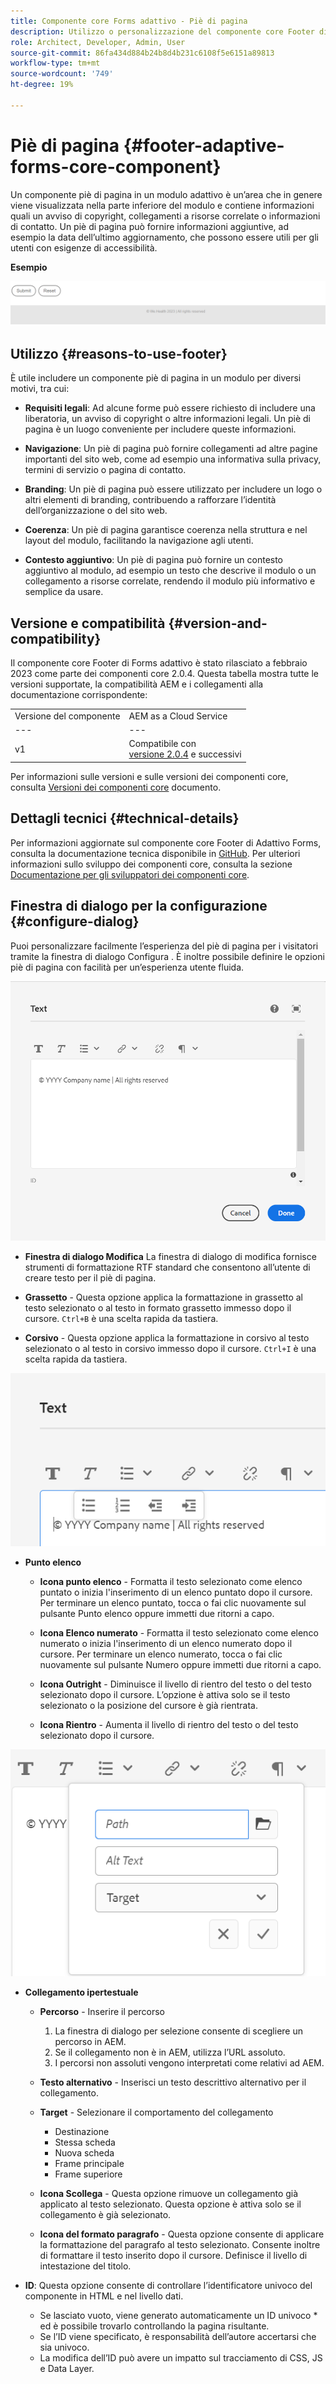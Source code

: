 ```yaml
---
title: Componente core Forms adattivo - Piè di pagina
description: Utilizzo o personalizzazione del componente core Footer di Forms adattivo.
role: Architect, Developer, Admin, User
source-git-commit: 86fa434d884b24b8d4b231c6108f5e6151a89813
workflow-type: tm+mt
source-wordcount: '749'
ht-degree: 19%

---
```



# Piè di pagina {#footer-adaptive-forms-core-component}

Un componente piè di pagina in un modulo adattivo è un’area che in genere viene visualizzata nella parte inferiore del modulo e contiene informazioni quali un avviso di copyright, collegamenti a risorse correlate o informazioni di contatto. Un piè di pagina può fornire informazioni aggiuntive, ad esempio la data dell’ultimo aggiornamento, che possono essere utili per gli utenti con esigenze di accessibilità.

**Esempio**

![](/help/adaptive-forms/assets/footer.png)

## Utilizzo {#reasons-to-use-footer}

È utile includere un componente piè di pagina in un modulo per diversi motivi, tra cui:

* **Requisiti legali**: Ad alcune forme può essere richiesto di includere una liberatoria, un avviso di copyright o altre informazioni legali. Un piè di pagina è un luogo conveniente per includere queste informazioni.

* **Navigazione**: Un piè di pagina può fornire collegamenti ad altre pagine importanti del sito web, come ad esempio una informativa sulla privacy, termini di servizio o pagina di contatto.

* **Branding**: Un piè di pagina può essere utilizzato per includere un logo o altri elementi di branding, contribuendo a rafforzare l’identità dell’organizzazione o del sito web.

* **Coerenza**: Un piè di pagina garantisce coerenza nella struttura e nel layout del modulo, facilitando la navigazione agli utenti.

* **Contesto aggiuntivo**: Un piè di pagina può fornire un contesto aggiuntivo al modulo, ad esempio un testo che descrive il modulo o un collegamento a risorse correlate, rendendo il modulo più informativo e semplice da usare.

## Versione e compatibilità {#version-and-compatibility}

Il componente core Footer di Forms adattivo è stato rilasciato a febbraio 2023 come parte dei componenti core 2.0.4. Questa tabella mostra tutte le versioni supportate, la compatibilità AEM e i collegamenti alla documentazione corrispondente:

|  |  |
|---|---|
| Versione del componente | AEM as a Cloud Service |
| --- | --- |
| v1 | Compatibile  con<br>[versione 2.0.4](/help/versions.md) e successivi | Compatibile | Compatibile |

Per informazioni sulle versioni e sulle versioni dei componenti core, consulta [Versioni dei componenti core](/help/versions.md) documento.

<!-- ## Sample Component Output {#sample-component-output}

To experience the Accordion Component as well as see examples of its configuration options as well as HTML and JSON output, visit the [Component Library](https://adobe.com/go/aem_cmp_library_accordion). -->

## Dettagli tecnici {#technical-details}

Per informazioni aggiornate sul componente core Footer di Adattivo Forms, consulta la documentazione tecnica disponibile in [GitHub](https://github.com/adobe/aem-core-forms-components/tree/master/ui.af.apps/src/main/content/jcr_root/apps/core/fd/components/form/footer/v1/footer). Per ulteriori informazioni sullo sviluppo dei componenti core, consulta la sezione [Documentazione per gli sviluppatori dei componenti core](/help/developing/overview.md).


## Finestra di dialogo per la configurazione {#configure-dialog}

Puoi personalizzare facilmente l’esperienza del piè di pagina per i visitatori tramite la finestra di dialogo Configura . È inoltre possibile definire le opzioni piè di pagina con facilità per un’esperienza utente fluida.

![Scheda Proprietà](/help/adaptive-forms/assets/footer_propertiestab.png)

* **Finestra di dialogo Modifica**
La finestra di dialogo di modifica fornisce strumenti di formattazione RTF standard che consentono all’utente di creare testo per il piè di pagina.

* **Grassetto** - Questa opzione applica la formattazione in grassetto al testo selezionato o al testo in formato grassetto immesso dopo il cursore. `Ctrl+B` è una scelta rapida da tastiera.

* **Corsivo** - Questa opzione applica la formattazione in corsivo al testo selezionato o al testo in corsivo immesso dopo il cursore. `Ctrl+I` è una scelta rapida da tastiera.

![Opzioni punto elenco](/help/adaptive-forms/assets/footer_bullet.png)


* **Punto elenco**

   * **Icona punto elenco** - Formatta il testo selezionato come elenco puntato o inizia l&#39;inserimento di un elenco puntato dopo il cursore. Per terminare un elenco puntato, tocca o fai clic nuovamente sul pulsante Punto elenco oppure immetti due ritorni a capo.

   * **Icona Elenco numerato** - Formatta il testo selezionato come elenco numerato o inizia l&#39;inserimento di un elenco numerato dopo il cursore. Per terminare un elenco numerato, tocca o fai clic nuovamente sul pulsante Numero oppure immetti due ritorni a capo.

   * **Icona Outright** - Diminuisce il livello di rientro del testo o del testo selezionato dopo il cursore. L’opzione è attiva solo se il testo selezionato o la posizione del cursore è già rientrata.

   * **Icona Rientro** - Aumenta il livello di rientro del testo o del testo selezionato dopo il cursore.

![Opzioni collegamento ipertestuale](/help/adaptive-forms/assets/footer_link.png)

* **Collegamento ipertestuale**

   * **Percorso** - Inserire il percorso
      1. La finestra di dialogo per selezione consente di scegliere un percorso in AEM.
      1. Se il collegamento non è in AEM, utilizza l’URL assoluto.
      1. I percorsi non assoluti vengono interpretati come relativi ad AEM.
   * **Testo alternativo** - Inserisci un testo descrittivo alternativo per il collegamento.

   * **Target** - Selezionare il comportamento del collegamento
      * Destinazione
      * Stessa scheda
      * Nuova scheda
      * Frame principale
      * Frame superiore
   * **Icona Scollega** - Questa opzione rimuove un collegamento già applicato al testo selezionato. Questa opzione è attiva solo se il collegamento è già selezionato.

   * **Icona del formato paragrafo** - Questa opzione consente di applicare la formattazione del paragrafo al testo selezionato. Consente inoltre di formattare il testo inserito dopo il cursore. Definisce il livello di intestazione del titolo.



* **ID**: Questa opzione consente di controllare l’identificatore univoco del componente in HTML e nel livello dati.

   * Se lasciato vuoto, viene generato automaticamente un ID univoco * ed è possibile trovarlo controllando la pagina risultante.
   * Se l’ID viene specificato, è responsabilità dell’autore accertarsi che sia univoco.
   * La modifica dell’ID può avere un impatto sul tracciamento di CSS, JS e Data Layer.


